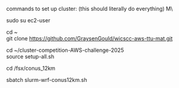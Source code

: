 commands to set up cluster: (this should literally do everything) M\ <br>

sudo su ec2-user <br>

cd ~ <br>
git clone https://github.com/GraysenGould/wicscc-aws-ttu-mat.git <br>

cd ~/cluster-competition-AWS-challenge-2025 <br>
source setup-all.sh <br>

cd /fsx/conus_12km <br>

sbatch slurm-wrf-conus12km.sh <br>
